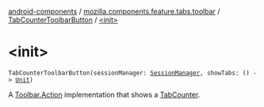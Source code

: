 [android-components](../../index.md) / [mozilla.components.feature.tabs.toolbar](../index.md) / [TabCounterToolbarButton](index.md) / [&lt;init&gt;](./-init-.md)

# &lt;init&gt;

`TabCounterToolbarButton(sessionManager: `[`SessionManager`](../../mozilla.components.browser.session/-session-manager/index.md)`, showTabs: () -> `[`Unit`](https://kotlinlang.org/api/latest/jvm/stdlib/kotlin/-unit/index.html)`)`

A [Toolbar.Action](../../mozilla.components.concept.toolbar/-toolbar/-action/index.md) implementation that shows a [TabCounter](../../mozilla.components.ui.tabcounter/-tab-counter/index.md).

